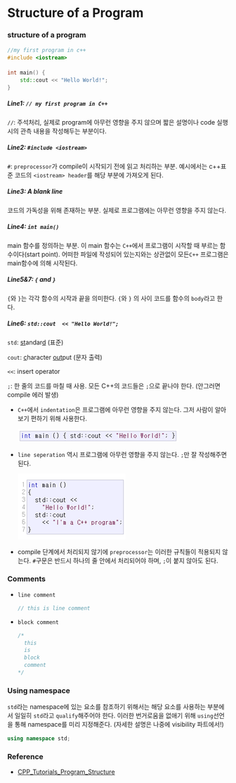 # Structure of a Program

### structure of a program

```cpp
//my first program in c++
#include <iostream>

int main() {
    std::cout << "Hello World!";
}
```



##### Line1: `// my first program in C++`

`//`: 주석처리, 실제로 program에 아무런 영향을 주지 않으며 짧은 설명이나 code 실행 시의 관측 내용을 작성해두는 부분이다.



##### Line2: `#include <iostream>`

`#`: `preprocessor`가 compile이 시작되기 전에  읽고 처리하는 부분. 예시에서는 c++표준 코드의 `<iostream> header`를  해당 부분에 가져오게 된다.



##### Line3: A blank line

코드의 가독성을 위해 존재하는 부분. 실제로 프로그램에는 아무런 영향을 주지 않는다.



##### Line4: `int main()`

main 함수를 정의하는 부분. 이 main 함수는 `C++`에서 프로그램이 시작할 때 부르는 함수이다(start point). 어떠한 파일에 작성되어 있는지와는 상관없이  모든`C++` 프로그램은 main함수에 의해 시작된다.



##### Line5&7: `{` and `}`

`{`와 `}`는 각각 함수의 시작과 끝을 의미한다. `{`와 `}` 의 사이 코드를 함수의 `body`라고 한다.



##### Line6: `std::cout  << "Hello World!";`

`std`: <u>st</u>andar<u>d</u> (표준)

`cout`: <u>c</u>haracter <u>out</u>put (문자 출력)

`<<`: insert operator

`;`: 한 줄의 코드를 마칠 때 사용. 모든 C++의 코드들은 `;`으로 끝나야 한다. (안그러면 compile 에러 발생)



- `C++`에서 `indentation`은 프로그램에 아무런 영향을 주지 않는다. 그저 사람이 알아보기 편하기 위해 사용한다.

  ![image-20220330163704733](2_Structure_of_a_Program.assets/image-20220330163704733.png)

- `line seperation` 역시 프로그램에 아무런 영향을 주지 않는다. `;`만 잘 작성해주면 된다.

  ![image-20220330163652633](2_Structure_of_a_Program.assets/image-20220330163652633.png)

- compile 단계에서 처리되지 않기에 `preprocessor`는 이러한 규칙들이 적용되지 않는다. `#`구문은 반드시 하나의 줄 안에서 처리되어야 하며, `;`이 붙지 않아도 된다.



### Comments

- `line comment`

  ```cpp
  // this is line comment
  ```

- `block comment`

  ```cpp
  /*
  	this
  	is
  	block
  	comment
  */
  ```



### Using namespace

`std`라는 namespace에 있는 요소를 참조하기 위해서는 해당 요소를 사용하는 부분에서 일일히 `std`라고 `qualify`해주어야 한다. 이러한 번거로움을 없애기 위해 `using`선언을 통해 namespace를 미리 지정해준다. (자세한 설명은 나중에 visibility 파트에서!)

```cpp
using namespace std;
```





### Reference

- [CPP_Tutorials_Program_Structure](https://www.cplusplus.com/doc/tutorial/program_structure/)